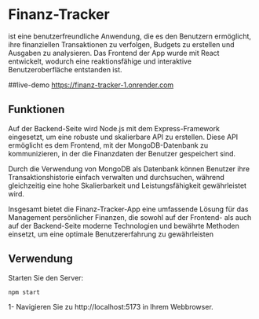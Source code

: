 # Finanz-Tracker

ist eine benutzerfreundliche Anwendung, die es den Benutzern ermöglicht, ihre finanziellen Transaktionen zu verfolgen, Budgets zu erstellen und Ausgaben zu analysieren. Das Frontend der App wurde mit React entwickelt, wodurch eine reaktionsfähige und interaktive Benutzeroberfläche entstanden ist.

##live-demo
https://finanz-tracker-1.onrender.com

## Funktionen
Auf der Backend-Seite wird Node.js mit dem Express-Framework eingesetzt, um eine robuste und skalierbare API zu erstellen. Diese API ermöglicht es dem Frontend, mit der MongoDB-Datenbank zu kommunizieren, in der die Finanzdaten der Benutzer gespeichert sind.

Durch die Verwendung von MongoDB als Datenbank können Benutzer ihre Transaktionshistorie einfach verwalten und durchsuchen, während gleichzeitig eine hohe Skalierbarkeit und Leistungsfähigkeit gewährleistet wird.

Insgesamt bietet die Finanz-Tracker-App eine umfassende Lösung für das Management persönlicher Finanzen, die sowohl auf der Frontend- als auch auf der Backend-Seite moderne Technologien und bewährte Methoden einsetzt, um eine optimale Benutzererfahrung zu gewährleisten

## Verwendung

Starten Sie den Server:

```bash
npm start

```

1- Navigieren Sie zu http://localhost:5173 in Ihrem Webbrowser.
